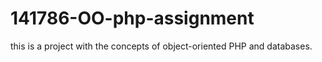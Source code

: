 # 141786-OO-php-assignment
this is a project with the concepts of object-oriented PHP and databases.
